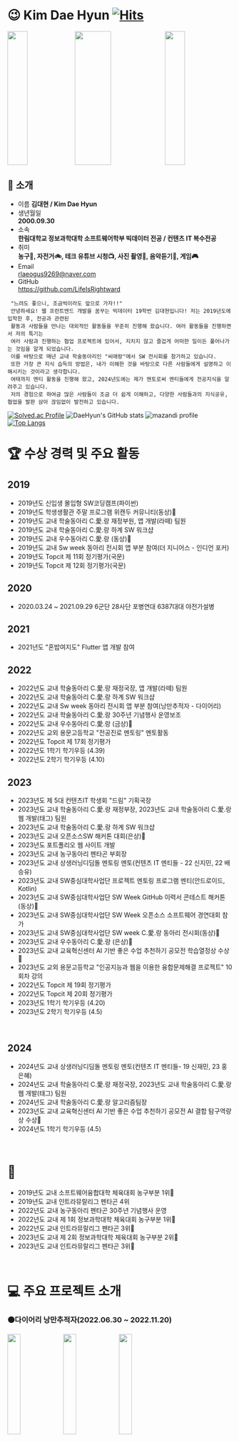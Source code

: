 # 😉 Kim Dae Hyun                                                                                                                                     [![Hits](https://hits.seeyoufarm.com/api/count/incr/badge.svg?url=https%3A%2F%2Fgithub.com%2FLifeIsRightward&count_bg=%23F2F33C&title_bg=%23555555&icon=&icon_color=%23E7E7E7&title=hits&edge_flat=false)](https://hits.seeyoufarm.com)
<img src="https://github.com/LifeIsRightward/LifeIsRightWard/assets/90908005/40c63ae2-8ddf-45a2-9952-5b5c99db438f.jpeg" width = "30%" height = "300"><img src="https://github.com/LifeIsRightward/LifeIsRightWard/assets/90908005/152ea4b9-9508-4998-abfe-1f75e1c721e7.jpeh" width = "40%" height = "300"><img src="https://github.com/LifeIsRightward/LifeIsRightWard/assets/90908005/7ad89f24-3359-4e36-a191-47ccdd60e4aa.jpeg" width = "30%" height = "300">

## 🙌 소개
* 이름
**김대현 / Kim Dae Hyun**
* 생년월일   
**2000.09.30** 
* 소속   
**한림대학교 정보과학대학 소프트웨어학부 빅데이터 전공 / 컨텐츠 IT 복수전공**
* 취미   
**농구🏀, 자전거🚲, 테크 유튜브 시청📺, 사진 촬영📸, 음악듣기🎵, 게임🎮**
* Email   
rlaeogus9269@naver.com
* GitHub   
https://github.com/LifeIsRightward

```
 "느려도 좋으니, 조금씩이라도 앞으로 가자!!"
 안녕하세요! 웹 프런트엔드 개발을 꿈꾸는 빅데이터 19학번 김대현입니다! 저는 2019년도에 입학한 후, 전공과 관련된
 활동과 사람들을 만나는 대외적인 활동들을 꾸준히 진행해 왔습니다. 여러 활동들을 진행하면서 저의 특기는
 여러 사람과 진행하는 협업 프로젝트에 있어서, 지치지 않고 즐겁게 어떠한 일이든 풀어나가는 것임을 알게 되었습니다.
 이를 바탕으로 매년 교내 학술동아리인 "씨애랑"에서 SW 전시회를 참가하고 있습니다.
 또한 가장 큰 지식 습득의 방법은, 내가 이해한 것을 바탕으로 다른 사람들에게 설명하고 이해시키는 것이라고 생각합니다.
 여태까지 멘티 활동을 진행해 왔고, 2024년도에는 제가 멘토로써 멘티들에게 전공지식을 알려주고 있습니다.
 저의 경험으로 하여금 많은 사람들이 조금 더 쉽게 이해하고, 다양한 사람들과의 지식공유, 협업을 발판 삼아 끊임없이 발전하고 있습니다.
```
[![Solved.ac Profile](http://mazassumnida.wtf/api/v2/generate_badge?boj=gidss)](https://solved.ac/gidss/)
![DaeHyun's GitHub stats](https://github-readme-stats.vercel.app/api?username=LifeIsRightWard&show_icons=true&theme=transparent)
![mazandi profile](http://mazandi.herokuapp.com/api?handle=gidss&theme=warm)
[![Top Langs](https://github-readme-stats.vercel.app/api/top-langs/?username=LifeIsRightWard&langs_count=10&layout=compact&theme=dark)](https://github.com/jogilsang/jogilsang)﻿
# 🏆 수상 경력 및 주요 활동
## 2019   
- 2019년도 신입생 몰입형 SW코딩캠프(파이썬) 
- 2019년도 학생생활관 주말 프로그램 위캔두 커뮤니티(동상)🥉 
- 2019년도 교내 학술동아리 C.愛.랑 재정부원, 앱 개발(라떼) 팀원 
- 2019년도 교내 학술동아리 C.愛.랑 하계 SW 워크샵
- 2019년도 교내 우수동아리 C.愛.랑 (동상)🥉
- 2019년도 교내 Sw week 동아리 전시회 앱 부분 참여(더 지니어스 - 인디언 포커)
- 2019년도 Topcit 제 11회 정기평가(국문)
- 2019년도 Topcit 제 12회 정기평가(국문)
## 2020
- 2020.03.24 ~ 2021.09.29 6군단 28사단 포병연대 6387대대 야전가설병 <br>
## 2021
- 2021년도 "혼밥여지도" Flutter 앱 개발 참여
## 2022
- 2022년도 교내 학술동아리 C.愛.랑 재정국장, 앱 개발(라떼) 팀원
- 2022년도 교내 학술동아리 C.愛.랑 하계 SW 워크샵
- 2022년도 교내 Sw week 동아리 전시회 앱 부분 참여(낭만추적자 - 다이어리)
- 2022년도 교내 학술동아리 C.愛.랑 30주년 기념행사 운영보조
- 2022년도 교내 우수동아리 C.愛.랑 (금상)🥇
- 2022년도 교외 용문고등학교 "전공진로 멘토링" 멘토활동
- 2022년도 Topcit 제 17회 정기평가
- 2022년도 1학기 학기우등 (4.39)
- 2022년도 2학기 학기우등 (4.10)

## 2023   
- 2023년도 제 5대 컨텐츠IT 학생회 "드림" 기획국장
- 2023년도 교내 학술동아리 C.愛.랑 재정부장, 2023년도 교내 학술동아리 C.愛.랑 웹 개발(태그) 팀원
- 2023년도 교내 학술동아리 C.愛.랑 하계 SW 워크샵
- 2023년도 교내 오픈소스SW 해커톤 대회(은상)🥈
- 2023년도 포트폴리오 웹 사이트 개발
- 2023년도 교내 농구동아리 펜타곤 부회장
- 2023년도 교내 상생러닝디딤돌 멘토링 멘토(컨텐츠 IT 멘티들 - 22 신지민, 22 배승유)
- 2023년도 교내 SW중심대학사업단 프로젝트 멘토링 프로그램 멘티(안드로이드, Kotlin)
- 2023년도 교내 SW중심대학사업단 SW Week GitHub 이력서 콘테스트 해커톤(동상)🥉
- 2023년도 교내 SW중심대학사업단 SW Week 오픈소스 소프트웨어 경연대회 참가
- 2023년도 교내 SW중심대학사업단 SW week C.愛.랑 동아리 전시회(동상)🥉
- 2023년도 교내 우수동아리 C.愛.랑 (은상)🥈
- 2023년도 교내 교육혁신센터 AI 기반 좋은 수업 추천하기 공모전 학습열정상 수상🥇
- 2023년도 교외 용문고등학교 "인공지능과 웹을 이용한 융합문제해결 프로젝트" 10회차 강의
- 2022년도 Topcit 제 19회 정기평가
- 2022년도 Topcit 제 20회 정기평가
- 2023년도 1학기 학기우등 (4.20)
- 2023년도 2학기 학기우등 (4.5)
<br>

## 2024
- 2024년도 교내 상생러닝디딤돌 멘토링 멘토(컨텐츠 IT 멘티들- 19 신재민, 23 홍은혜)
- 2024년도 교내 학술동아리 C.愛.랑 재정국장, 2023년도 교내 학술동아리 C.愛.랑 웹 개발(태그) 팀원
- 2024년도 교내 학술동아리 C.愛.랑 알고리즘팀장
- 2023년도 교내 교육혁신센터 AI 기반 좋은 수업 추천하기 공모전 AI 결합 탐구역량상 수상🥇
- 2024년도 1학기 학기우등 (4.5)
<br>

# 🏀
- 2019년도 교내 소프트웨어융합대학 체육대회 농구부분 1위🥇
- 2019년도 교내 인트라뮤랄리그 펜타곤 4위
- 2022년도 교내 농구동아리 펜타곤 30주년 기념행사 운영
- 2022년도 교내 제 1회 정보과학대학 체육대회 농구부분 1위🥇
- 2022년도 교내 인트라뮤랄리그 펜타곤 3위🥉
- 2023년도 교내 제 2회 정보과학대학 체육대회 농구부분 2위🥈
- 2023년도 교내 인트라뮤랄리그 펜타곤 3위🥉
<br>

# 💻 주요 프로젝트 소개

### 🟤다이어리 낭만추적자(2022.06.30 ~ 2022.11.20)
<img src ="https://github.com/LifeIsRightward/LifeIsRightWard/assets/90908005/90a1c145-c78e-479c-b615-8a12ce824b37" width = "24%">
<img src ="https://github.com/LifeIsRightward/LifeIsRightWard/assets/90908005/c4127384-4616-4bc9-9c2f-26a6c241d26d" width = "24%">
<img src ="https://github.com/LifeIsRightward/LifeIsRightWard/assets/90908005/f814eb88-d2a8-4c2e-88c0-d2369a9244e1" width = "24%">

**프로젝트 한 줄 소개: 기존의 Java가 아닌, Kotlin으로 낭만적인 다이어리를 제작하였습니다.**   <br>   
**GitHub: https://github.com/LifeIsRightward/2022_RomaticChaser-DIary**   <br>   
**🛠Tech🛠**<br> 
<img src="https://img.shields.io/badge/Kotlin-7F52FF?style=for-the-badge&logo=Kotlin&logoColor=white"> <img src="https://img.shields.io/badge/Android Studio-3DDC84?style=for-the-badge&logo=AndroidStudio&logoColor=white"> <img src="https://img.shields.io/badge/Figma-F24E1E?style=for-the-badge&logo=Figma&logoColor=white"> <img src="https://img.shields.io/badge/Firebase-FFCA28?style=for-the-badge&logo=Firebase&logoColor=white"> <img src="https://img.shields.io/badge/SQLite-003B57?style=for-the-badge&logo=SQLite&logoColor=white">

<br>

### 🟤나만의 포트폴리오 사이트(2023.06.28 ~ 2023.08.23)
<img src="https://github.com/LifeIsRightward/LifeIsRightWard/assets/90908005/aafeba29-f987-4730-8cef-ef656013047f" width = "28%">
<img src="https://github.com/LifeIsRightward/LifeIsRightWard/assets/90908005/4febc6f1-6cdc-48df-9135-1d31c5bac6a0" width = "35%">
<img src="https://github.com/LifeIsRightward/LifeIsRightWard/assets/90908005/33948e70-694b-4095-b58d-166a16a2a89a" width = "32%">

**프로젝트 한 줄 소개: 깃허브 뿐만 아니라, 자체적으로 제작한 포트폴리오 사이트가 있으면 좋겠다고 생각했습니다. 호스팅은 Github.io를 사용하였습니다.** <br>      
**GitHub:https://github.com/LifeIsRightward/Portfolio_Site**   
**Link: https://lifeisrightward.github.io/Portfolio_Site/**   

**🛠Tech🛠**<br>
<img src="https://img.shields.io/badge/Html5-E34F26?style=for-the-badge&logo=html5&logoColor=white"> <img src="https://img.shields.io/badge/CSS3-1572B6?style=for-the-badge&logo=CSS3&logoColor=white"> <img src="https://img.shields.io/badge/JavaScript-F7DF1E?style=for-the-badge&logo=JavaScript&logoColor=white"> <img src="https://img.shields.io/badge/GitHub.io-181717?style=for-the-badge&logo=GitHub&logoColor=white">

<br>

### 🟤씨애랑 홈페이지 제작(2023.07.02 ~ 2023.10.29)
<img src="https://github.com/LifeIsRightward/LifeIsRightWard/assets/90908005/fd9743f2-c2cb-4764-a413-39d75da915c3" width = "30%"><img src="https://github.com/LifeIsRightward/LifeIsRightWard/assets/90908005/d5b910f1-de97-4dc4-9530-8059fbadff69" width = "29%"><img src="https://github.com/LifeIsRightward/LifeIsRightWard/assets/90908005/fb4cfa0e-13af-4109-9ca6-56ef9ed095bd" width = "36%">

**프로젝트 한 줄 소개: 2023년도 교내 오픈소스SW 해커톤 대회 제작물로, 2023년도 씨애랑 홈페이지 제작을 하였습니다. 저는 Front-End 개발을 담당하였습니다.** <br>   
**GitHub:https://github.com/LifeIsRightward/C-shop.git**   
**Youtube: https://www.youtube.com/watch?v=O_I4qz1BHQA&feature=youtu.be**   

**🛠Tech🛠**<br>
FrontEnd:<img src="https://img.shields.io/badge/Html5-E34F26?style=for-the-badge&logo=html5&logoColor=white"> <img src="https://img.shields.io/badge/CSS3-1572B6?style=for-the-badge&logo=CSS3&logoColor=white"> <img src="https://img.shields.io/badge/JavaScript-F7DF1E?style=for-the-badge&logo=JavaScript&logoColor=white">
<br>
BackEnd: <img src="https://img.shields.io/badge/Django-092E20?style=for-the-badge&logo=Django&logoColor=white"> <img src="https://img.shields.io/badge/Groom.IDE-3693F3?style=for-the-badge&logo=iCloud&logoColor=white"> 

<br>

### 🟤탄막 피하기 게임(Dodge)(2023.9.17 ~ 2023.10.17)
<img src ="https://github.com/LifeIsRightward/LifeIsRightWard/assets/90908005/452655bb-3701-4055-afb1-6c5c52219745" width = "33%">
<img src ="https://github.com/LifeIsRightward/LifeIsRightWard/assets/90908005/8e895450-1aa9-4bce-82de-179fa8e467a4" width = "33%">
<img src ="https://github.com/LifeIsRightward/LifeIsRightWard/assets/90908005/be9b5086-4dc1-44d7-bd36-61c7c32799d7" width = "33%">

**프로젝트 한 줄 소개: 2023 VR/AR 게임제작 기초 수업시간에 진행한 탄막피하기 게임입니다.**   <br><br> 
**GitHub :https://github.com/LifeIsRightward/Unity_Dodge**   <br>  
**🛠Tech🛠**<br>
<img src="https://img.shields.io/badge/Unity-000000?style=for-the-badge&logo=Unity&logoColor=white"> <img src ="https://img.shields.io/badge/-C%23-000000?&style=for-the-badge&logo=Csharp&logoColor=white"> <img src="https://img.shields.io/badge/Visual Studio-5C2D91?style=for-the-badge&logo=Visual Studio&logoColor=white"> 

<br>

# 🏃 진행중인 프로젝트
### 교내
- 클라우드 컴퓨팅: 실습에서 사용했던 Nginx, Openstack, Docker, Azure 중에서 선택하여 클라이언트 - 서버 구조 프로젝트
<img src="https://img.shields.io/badge/Docker-2496ED?style=flat-square&logo=Docker&logoColor=white"/> <img src="https://img.shields.io/badge/Nginx-009639?style=flat-square&logo=Nginx&logoColor=white"/> <img src="https://img.shields.io/badge/Openstack-ED1944?style=flat-square&logo=Openstack&logoColor=white"/>
- 오픈소스HW 응용: Arduino를 이용한 창작물 제작 및 발표 - <img src="https://img.shields.io/badge/Arduino-00878F?style=flat-square&logo=Arduino&logoColor=white">
- VR/AR 게임제작 기초: Unity를 이용한 FPS 리듬게임 제작 - <img src="https://img.shields.io/badge/Unity-000000?style=flat-square&logo=Unity&logoColor=white">

### 교외
- 웹 개발: 용문고등학교 김지수(수학)선생님, 안지훈(정보)선생님 과 함께 Streamlit을 사용한 웹 개발
- 웹 개발: 정우토탈 웹 개발
<br>

# 📚 전공 과목

### 수강한 과목
- 자바 프로그래밍 1(Java Programming 1)
- 자바 프로그래밍 2(Java Programming 2)
- C 프로그래밍(C Programming)
- C++ 프로그래밍(C++ Programming)
- 이산구조론(Discrete Structure Theory)
- 선형대수(Linear Algebra)
- 자료구조(Data Structure)
- 알고리즘(Algorithms)
- 컴퓨터구조(Computer Structure)
- 운영체제(Operating System)
- 논리설계 및 실험(Logical Design and Experiment)
- 데이터통신(Data Communication)
- 컴퓨터네트워크(Computer Network)
- 웹 프로그래밍(Web Programming)
- 프로그래밍어론(Programming Theory)
- 멀티미디어개론(Introduction to Multimedia)
- 소프트웨어개론(Introduction to Software)
- 오픈소스리눅스실무(Open Source Linux Practice)
- VR/AR 게임제작기초(VR/AR/Game Production Basics)
- 데이터베이스기초(Database Basics)
- 클라우드컴퓨팅(Cloud Computing)
- 오픈소스SW의 이해(Understanding Opensource SW)
- 오픈소스하드웨어 응용(Opensource Hardware)
- 소프트웨어 캡스톤 디자인(Software Capstone Design)
- 웹 서버구축(Webserver construction)
- 데이터베이스 시스템(Database System)

# 📢 꾸준한 앞으로의 목표
- Git Hub 1일 1잔디
- 1일 1 백준
- 2점슛 60개, 3점슛 20개
- 짧게라도 좋으니 산책 다녀오기
- 부모님께 그리고 동생한테 연락 자주 하기

# 🔈 장기적 목표
- 캡스톤 대상
- 캡스톤 주제로 여러 해커톤 대회 참석, 수상
- 건강한 신체 유지
- 졸업학점 4.3
- 두고두고 오래볼 동기들, 후배들 챙기기
- 대기업 Or 스타트업

# 🎙️ 마지막으로
- 무엇이던지, 어떤일이던지 몸이 건강해야한다. 건강이 최우선이라는걸 명심하자.
- 남을 가르칠만한 인생까지는 아니더라도, 떳떳하고 정직하게 살자.
- 한 순간 잘하는거보다 꾸준함이 중요하다.
- 끊임없이 궁금해하자.
- 사랑은 주는것이 아니다. 나에게 충분히 준 다음 그게 흘러 넘쳐서 남에게 흘러 들어가는것이다.
- 부모님처럼만 살자.






